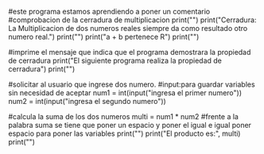 #este programa estamos aprendiendo a poner un comentario
#comprobacion de la cerradura de multiplicacion
print("")
print("Cerradura: La Multiplicacion de dos numeros reales siempre da como resultado otro numero real.")
print("")
print("a + b pertenece R")
print("")

#imprime el mensaje que indica que el programa demostrara la propiedad de cerradura
print("El siguiente programa realiza la propiedad de cerradura")
print("")

#solicitar al usuario que ingrese dos numero.
#input:para guardar variables sin necesidad de aceptar
num1 = int(input("ingresa el primer numero"))
num2 = int(input("ingresa el segundo numero"))

#calcula la suma de los dos numeros
multi = num1 * num2 #frente a la palabra suma se tiene que poner un espacio y poner el igual e igual poner espacio para poner las variables
print("")
print("El producto es:", multi)
print("")